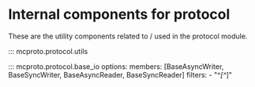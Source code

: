 # Internal components for protocol

These are the utility components related to / used in the protocol module.

::: mcproto.protocol.utils

::: mcproto.protocol.base_io
    options:
        members: [BaseAsyncWriter, BaseSyncWriter, BaseAsyncReader, BaseSyncReader]
        filters:
            - "^_[^_]"
